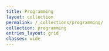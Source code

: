 ```yaml
---
title: Programming
layout: collection
permalink: /_collections/programming/
collection: programming
entries_layout: grid
classes: wide
---
```

